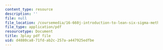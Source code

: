 ```yaml
---
content_type: resource
description: ''
file: null
file_location: /coursemedia/16-660j-introduction-to-lean-six-sigma-methods-january-iap-2012/d4880ca871fdab2c257aa447925edfbe_F3tPapv5w48.pdf
file_type: application/pdf
resourcetype: Document
title: 3play pdf file
uid: d4880ca8-71fd-ab2c-257a-a447925edfbe
---
```

